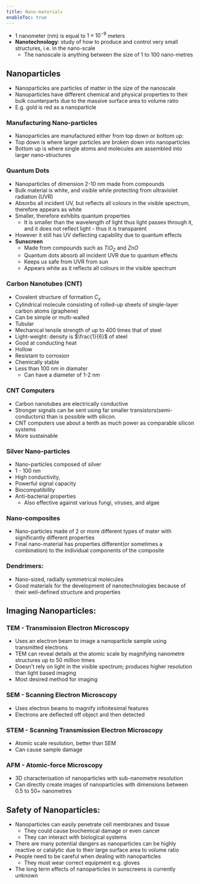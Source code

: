 ```yaml
---
title: Nano-materials
enableToc: true
---
```


- 1 nanometer (nm) is equal to $1 \times 10^{-9}$ meters
- **Nanotechnology**: study of how to produce and control very small structures, i.e. in the nano-scale
	- The nanoscale is anything between the size of 1 to 100 nano-metres

## Nanoparticles

- Nanoparticles are particles of matter in the size of the nanoscale
-  Nanoparticles have different chemical and physical properties to their bulk counterparts due to the massive surface area to volume ratio
-   E.g. gold is red as a nanoparticle

### Manufacturing Nano-particles
- Nanoparticles are manufactured either from top down or bottom up:
- Top down is where larger particles are broken down into nanoparticles
- Bottom up is where single atoms and molecules are assembled into larger nano-structures

### Quantum Dots
- Nanoparticles of dimension 2-10 nm made from compounds
- Bulk material is white, and visible while protecting from ultraviolet radiation (UVR)
- Absorbs all incident UV, but reflects all colours in the visible spectrum, therefore appears as white
- Smaller, therefore exhibits quantum properties
	- It is smaller than the wavelength of light thus light passes through it, and it does not reflect light - thus it is transparent
- However it still has UV deflecting capability due to quantum effects
- **Sunscreen**
	- Made from compounds such as $TiO_2$ and $ZnO$
	- Quantum dots absorb all incident UVR due to quantum effects
	- Keeps us safe from UVR from sun
	- Appears white as it reflects all colours in the visible spectrum

### Carbon Nanotubes (CNT)
- Covalent structure of formation $C_x$
- Cylindrical molecule consisting of rolled-up sheets of single-layer carbon atoms (graphene)
- Can be simple or multi-walled
- Tubular
- Mechanical tensile strength of up to 400 times that of steel
- Light-weight: density is $\frac{1}{6}$ of steel
- Good at conducting heat
- Hollow
- Resistant to corrosion
- Chemically stable
- Less than 100 nm in diamater
	- Can have a diameter of 1-2 nm

### CNT Computers
- Carbon nanotubes are electrically conductive
- Stronger signals can be sent using far smaller transistors(semi-conductors) than is possible with silicon.
- CNT computers use about a tenth as much power as comparable silicon systems
- More sustainable

### Silver Nano-particles
- Nano-particles composed of silver
- 1 - 100 nm
- High conductivity, 
- Powerful signal capacity
- Biocompatibility
- Anti-bacterial properties
	- Also effective against various fungi, viruses, and algae

### Nano-composites
- Nano-particles made of 2 or more different types of mater with significantly different properties
- Final nano-material has properties different(or sometimes a combination) to the individual components of the composite

### Dendrimers:
-   Nano-sized, radially symmetrical molecules
-   Good materials for the development of nanotechnologies because of their well-defined structure and properties

## Imaging Nanoparticles:

### TEM - Transmission Electron Microscopy
-   Uses an electron beam to image a nanoparticle sample using transmitted electrons
-   TEM can reveal details at the atomic scale by magnifying nanometre structures up to 50 million times
-   Doesn't rely on light in the visible spectrum; produces higher resolution than light based imaging
-   Most desired method for imaging

### SEM - Scanning Electron Microscopy
-   Uses electron beams to magnify infinitesimal features
-   Electrons are deflected off object and then detected

### STEM - Scanning Transmission Electron Microscopy
-   Atomic scale resolution, better than SEM
-   Can cause sample damage

### AFM - Atomic-force Microscopy
-   3D characterisation of nanoparticles with sub-nanometre resolution
-   Can directly create images of nanoparticles with dimensions between 0.5 to 50+ nanometres


## Safety of Nanoparticles:
-   Nanoparticles can easily penetrate cell membranes and tissue
	-   They could cause biochemical damage or even cancer
	-   They can interact with biological systems
-   There are many potential dangers as nanoparticles can be highly reactive or catalytic due to their large surface area to volume ratio
-   People need to be careful when dealing with nanoparticles
	-   They must wear correct equipment e.g. gloves
-   The long term effects of nanoparticles in sunscreens is currently unknown